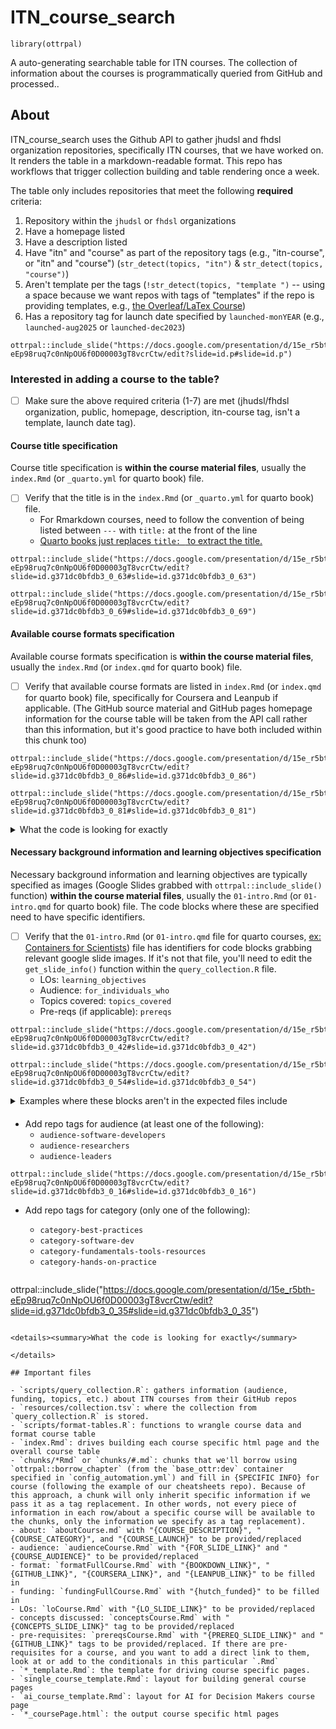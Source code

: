 # ITN_course_search

```{r echo=FALSE}
library(ottrpal)
```

A auto-generating searchable table for ITN courses. The collection of information about the courses is programmatically queried from GitHub and processed..

## About

ITN_course_search uses the Github API to gather jhudsl and fhdsl organization repositories, specifically ITN courses, that we have worked on. It renders the table in a markdown-readable format. This repo has workflows that trigger collection building and table rendering once a week.

The table only includes repositories that meet the following **required** criteria:

1. Repository within the `jhudsl` or `fhdsl` organizations
1. Have a homepage listed
1. Have a description listed
1. Have "itn" and "course" as part of the repository tags (e.g., "itn-course", or "itn" and "course") (`str_detect(topics, "itn")` & `str_detect(topics, "course")`)
1. Aren't template per the tags (`!str_detect(topics, "template ")` -- using a space because we want repos with tags of "templates" if the repo is providing templates, e.g., [the Overleaf/LaTex Course](https://github.com/fhdsl/Overleaf_and_LaTeX_for_Scientific_Articles))
1. Has a repository tag for launch date specified by `launched-monYEAR` (e.g., `launched-aug2025` or `launched-dec2023`)

```{r, echo=FALSE, fig.alt="Shows the seven required criteria for including a course in the search table using the Overleaf course GitHub page as an example"}
ottrpal::include_slide("https://docs.google.com/presentation/d/15e_r5bth-eEp98ruq7c0nNpOU6f0D00003gT8vcrCtw/edit?slide=id.p#slide=id.p")
```

### Interested in adding a course to the table?

- [ ] Make sure the above required criteria (1-7) are met (jhudsl/fhdsl organization, public, homepage, description, itn-course tag, isn't a template, launch date tag).

#### Course title specification

Course title specification is **within the course material files**, usually the `index.Rmd` (or `_quarto.yml` for quarto book) file.

- [ ] Verify that the title is in the `index.Rmd` (or `_quarto.yml` for quarto book) file.
  - For Rmarkdown courses, need to follow the convention of being listed between `---` with `title:` at the front of the line
  - [Quarto books just replaces `title: ` to extract the title.](https://github.com/fhdsl/ITN_course_search/blob/e389cbd43d2923649e5422c17189d53a812bfb13/scripts/query_collection.R#L149)

```{r, echo=FALSE}
ottrpal::include_slide("https://docs.google.com/presentation/d/15e_r5bth-eEp98ruq7c0nNpOU6f0D00003gT8vcrCtw/edit?slide=id.g371dc0bfdb3_0_63#slide=id.g371dc0bfdb3_0_63")
```

```{r, echo=FALSE}
ottrpal::include_slide("https://docs.google.com/presentation/d/15e_r5bth-eEp98ruq7c0nNpOU6f0D00003gT8vcrCtw/edit?slide=id.g371dc0bfdb3_0_69#slide=id.g371dc0bfdb3_0_69")
```

#### Available course formats specification

Available course formats specification is **within the course material files**, usually the `index.Rmd` (or `index.qmd` for quarto book) file.

- [ ] Verify that available course formats are listed in `index.Rmd` (or `index.qmd` for quarto book) file, specifically for Coursera and Leanpub if applicable. (The GitHub source material and GitHub pages homepage information for the course table will be taken from the API call rather than this information, but it's good practice to have both included within this chunk too)

```{r, echo=FALSE, fig.alt = "Available Course Formats are listed in the index.Rmd file for the Overleaf course as an example for Rmarkdown courses"}
ottrpal::include_slide("https://docs.google.com/presentation/d/15e_r5bth-eEp98ruq7c0nNpOU6f0D00003gT8vcrCtw/edit?slide=id.g371dc0bfdb3_0_86#slide=id.g371dc0bfdb3_0_86")
```

```{r, echo = FALSE, fig.alt = "Available Course Formats are listed in the index.qmd file for the example quarto book from the Containers for Scientists example course"}
ottrpal::include_slide("https://docs.google.com/presentation/d/15e_r5bth-eEp98ruq7c0nNpOU6f0D00003gT8vcrCtw/edit?slide=id.g371dc0bfdb3_0_81#slide=id.g371dc0bfdb3_0_81")
```

<details><summary>What the code is looking for exactly</summary>

```{r echo=FALSE, fig.alt = "Available course formats do not need to be listed or enumerated in a bulleted or ordered list in order for the process to extract the information as seen with the NIH for Data Sharing course"}
ottrpal::include_slide("https://docs.google.com/presentation/d/15e_r5bth-eEp98ruq7c0nNpOU6f0D00003gT8vcrCtw/edit?slide=id.g371dc0bfdb3_0_91#slide=id.g371dc0bfdb3_0_91")
```

</details>

#### Necessary background information and learning objectives specification

Necessary background information and learning objectives are typically specified as images (Google Slides grabbed with `ottrpal::include_slide()` function) **within the course material files**, usually the `01-intro.Rmd` (or `01-intro.qmd` for quarto book) file. The code blocks where these are specified need to have specific identifiers.

- [ ] Verify that the `01-intro.Rmd` (or `01-intro.qmd` file for quarto courses, [ex: Containers for Scientists](https://github.com/fhdsl/Containers_for_Scientists/blob/main/01-intro.qmd)) file has identifiers for code blocks grabbing relevant google slide images. If it's not that file, you'll need to edit the `get_slide_info()` function within the `query_collection.R` file.
  - LOs: `learning_objectives`
  - Audience: `for_individuals_who`
  - Topics covered: `topics_covered`
  - Pre-reqs (if applicable): `prereqs`

```{r, echo=FALSE, fig.alt = "Example of learning objectives, audience, and topics covered code blocks from the Overleaf Course"}
ottrpal::include_slide("https://docs.google.com/presentation/d/15e_r5bth-eEp98ruq7c0nNpOU6f0D00003gT8vcrCtw/edit?slide=id.g371dc0bfdb3_0_42#slide=id.g371dc0bfdb3_0_42")
```

```{r, echo=FALSE, fig.alt = "Example of a prereqs code block from the GitHub Automation for Scientists Course"}
ottrpal::include_slide("https://docs.google.com/presentation/d/15e_r5bth-eEp98ruq7c0nNpOU6f0D00003gT8vcrCtw/edit?slide=id.g371dc0bfdb3_0_54#slide=id.g371dc0bfdb3_0_54")
```

<details><summary>Examples where these blocks aren't in the expected files include</summary>

- AI for Efficient Programming: They're in [index.Rmd](https://github.com/fhdsl/AI_for_Efficient_Programming/blob/main/index.Rmd) instead.
- NIH for Data Sharing:
  - LOs are in their own file (and the chunk is commented out, but still accessible to this table building) [Learning_objectives.Rmd](https://github.com/fhdsl/NIH_Data_Sharing/blob/main/Learning_objectives.Rmd) instead.
  - Audience and Topics covered are in [index.Rmd](https://github.com/fhdsl/NIH_Data_Sharing/blob/main/index.Rmd)
- AI for Decision Makers: They're in 4 different files on 4 difference branches -- one for each sub-course.

If your course's introductory material isn't located within the expected `01-intro.Rmd` or `01-intro.qmd` file locations, [add the course name here within query_collection.R](https://github.com/fhdsl/ITN_course_search/blob/e389cbd43d2923649e5422c17189d53a812bfb13/scripts/query_collection.R#L245) and then [add the checking with the alternative file(s) for your course within this `else`](https://github.com/fhdsl/ITN_course_search/blob/e389cbd43d2923649e5422c17189d53a812bfb13/scripts/query_collection.R#L278), following the example of AI for Efficient Programming and NIH for Data Sharing, unless your course has sub-courses within the main repo (that aren't in the table and will need new rows) or information on branches in which case, you'll want to [follow the example used for AI for Decision Makers](https://github.com/fhdsl/ITN_course_search/blob/e389cbd43d2923649e5422c17189d53a812bfb13/scripts/query_collection.R#L528) and use a [similar special function](https://github.com/fhdsl/ITN_course_search/blob/e389cbd43d2923649e5422c17189d53a812bfb13/scripts/query_collection.R#L383)

</details>

####

- Add repo tags for audience (at least one of the following):
  - `audience-software-developers`
  - `audience-researchers`
  - `audience-leaders`

```{r, echo=FALSE}
ottrpal::include_slide("https://docs.google.com/presentation/d/15e_r5bth-eEp98ruq7c0nNpOU6f0D00003gT8vcrCtw/edit?slide=id.g371dc0bfdb3_0_16#slide=id.g371dc0bfdb3_0_16")
```

- Add repo tags for category (only one of the following):
  - `category-best-practices`
  - `category-software-dev`
  - `category-fundamentals-tools-resources`
  - `category-hands-on-practice`

  ```{r, echo=FALSE}
ottrpal::include_slide("https://docs.google.com/presentation/d/15e_r5bth-eEp98ruq7c0nNpOU6f0D00003gT8vcrCtw/edit?slide=id.g371dc0bfdb3_0_35#slide=id.g371dc0bfdb3_0_35")
  ```

<details><summary>What the code is looking for exactly</summary>

</details>

## Important files

- `scripts/query_collection.R`: gathers information (audience, funding, topics, etc.) about ITN courses from their GitHub repos
- `resources/collection.tsv`: where the collection from `query_collection.R` is stored.
- `scripts/format-tables.R`: functions to wrangle course data and format course table
- `index.Rmd`: drives building each course specific html page and the overall course table
- `chunks/*Rmd` or `chunks/#.md`: chunks that we'll borrow using `ottrpal::borrow_chapter` (from the `base_ottr:dev` container specified in `config_automation.yml`) and fill in {SPECIFIC INFO} for course (following the example of our cheatsheets repo). Because of this approach, a chunk will only inherit specific information if we pass it as a tag replacement. In other words, not every piece of information in each row/about a specific course will be available to the chunks, only the information we specify as a tag replacement).
  - about: `aboutCourse.md` with "{COURSE_DESCRIPTION}", "{COURSE_CATEGORY}", and "{COURSE_LAUNCH}" to be provided/replaced
  - audience: `audienceCourse.Rmd` with "{FOR_SLIDE_LINK}" and "{COURSE_AUDIENCE}" to be provided/replaced
  - format: `formatFullCourse.Rmd` with "{BOOKDOWN_LINK}", "{GITHUB_LINK}", "{COURSERA_LINK}", and "{LEANPUB_LINK}" to be filled in
  - funding: `fundingFullCourse.Rmd` with "{hutch_funded}" to be filled in
  - LOs: `loCourse.Rmd` with "{LO_SLIDE_LINK}" to be provided/replaced
  - concepts discussed: `conceptsCourse.Rmd` with "{CONCEPTS_SLIDE_LINK}" tag to be provided/replaced
  - pre-requisites: `prereqsCourse.Rmd` with "{PREREQ_SLIDE_LINK}" and "{GITHUB_LINK}" tags to be provided/replaced. If there are pre-requisites for a course, and you want to add a direct link to them, look at or add to the conditionals in this particular `.Rmd`
- `*_template.Rmd`: the template for driving course specific pages.
  - `single_course_template.Rmd`: layout for building general course pages
  - `ai_course_template.Rmd`: layout for AI for Decision Makers course page
- `*_coursePage.html`: the output course specific html pages
